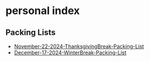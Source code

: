 # personal index

## Packing Lists

- [November-22-2024-ThanksgivingBreak-Packing-List](2024/November-22-2024-ThanksgivingBreak-Packing-List)
- [December-17-2024-WinterBreak-Packing-List](December-17-2024-WinterBreak-Packing-List) 
